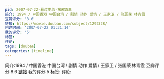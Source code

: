 ```yaml
---
pid: 2007-07-22-看过电影-东邪西毒
简介: 1994 / 中国香港 中国台湾 / 剧情 动作 爱情 / 王家卫 / 张国荣 林青霞
豆瓣评分: '8.6'
链接: https://movie.douban.com/subject/1292328/
创建时间: '2007-07-22 01:31:14'
我的评分: '5'
标签:
评论:
tags: [douban]
categories: [timeline]
---
```

简介:1994 / 中国香港 中国台湾 / 剧情 动作 爱情 / 王家卫 / 张国荣 林青霞
豆瓣评分:8.6
[链接](https://movie.douban.com/subject/1292328/)
我的评分:5
标签:
评论:
